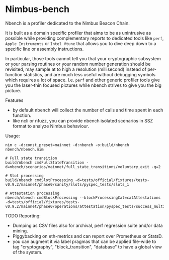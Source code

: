 # Nimbus-bench

Nbench is a profiler dedicated to the Nimbus Beacon Chain.

It is built as a domain specific profiler that aims to be
as unintrusive as possible while providing complementary reports
to dedicated tools like ``perf``, ``Apple Instruments`` or ``Intel Vtune``
that allows you to dive deep down to a specific line or assembly instructions.

In particular, those tools cannot tell you that your cryptographic subsystem
or your parsing routines or your random number generation should be revisited,
may sample at to high a resolution (millisecond) instead of per-function statistics,
and are much less useful without debugging symbols which requires a lot of space.
I.e. ``perf`` and other generic profiler tools give you the laser-thin focused pictures
while nbench strives to give you the big picture.

Features
- by default nbench will collect the number of calls and time spent in
  each function.
- like ncli or nfuzz, you can provide nbench isolated scenarios in SSZ format
  to analyze Nimbus behaviour.

Usage:

```
nim c -d:const_preset=mainnet -d:nbench -o:build/nbench nbench/nbench.nim

# Full state transition
build/nbench cmdFullStateTransition -d=nbench/scenarios/mainnet/full_state_transitions/voluntary_exit -q=2

# Slot processing
build/nbench cmdSlotProcessing -d=tests/official/fixtures/tests-v0.9.2/mainnet/phase0/sanity/slots/pyspec_tests/slots_1

# Attestation processing
nbench/nbench cmdBlockProcessing --blockProcessingCat=catAttestations -d=tests/official/fixtures/tests-v0.9.2/mainnet/phase0/operations/attestation/pyspec_tests/success_multi_proposer_index_iterations/
```

TODO Reporting:
- Dumping as CSV files also for archival, perf regression suite and/or data mining.
- Piggybacking on eth-metrics and can report over Prometheus or StatsD.
- you can augment it via label pragmas that can be applied file-wide
  to tag "cryptography", "block_transition", "database" to have a global view
  of the system.
